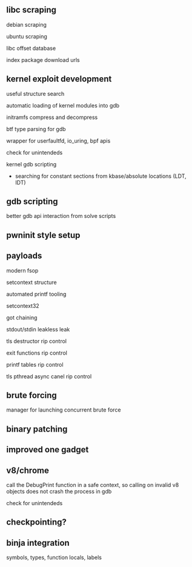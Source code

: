 ## libc scraping

debian scraping

ubuntu scraping

libc offset database

index package download urls

## kernel exploit development

useful structure search

automatic loading of kernel modules into gdb

initramfs compress and decompress

btf type parsing for gdb

wrapper for userfaultfd, io_uring, bpf apis

check for unintendeds

kernel gdb scripting
- searching for constant sections from kbase/absolute locations (LDT, IDT)

## gdb scripting

better gdb api interaction from solve scripts

## pwninit style setup

## payloads

modern fsop

setcontext structure

automated printf tooling

setcontext32

got chaining

stdout/stdin leakless leak

tls destructor rip control

exit functions rip control

printf tables rip control

tls pthread async canel rip control

## brute forcing

manager for launching concurrent brute force

## binary patching

## improved one gadget

## v8/chrome

call the DebugPrint function in a safe context, so calling on invalid v8 objects does not crash the process in gdb

check for unintendeds

## checkpointing?

## binja integration

symbols, types, function locals, labels
